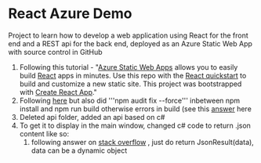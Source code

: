 # React Azure Demo

Project to learn how to develop a web application using React for the front end and a REST api for the back end, deployed as an Azure Static Web App with source control in GitHub

1. Following this tutorial - "[Azure Static Web Apps](https://docs.microsoft.com/azure/static-web-apps/overview) allows you to easily build [React](https://reactjs.org/) apps in minutes. Use this repo with the [React quickstart](https://docs.microsoft.com/azure/static-web-apps/getting-started?tabs=react) to build and customize a new static site.
   This project was bootstrapped with [Create React App](https://github.com/facebook/create-react-app)."
2. Following [here](https://learn.microsoft.com/en-gb/azure/static-web-apps/add-api?tabs=reacthttps://)  but also did '''npm audit fix --force''' inbetween npm install and npm run build otherwise errors in build (see this [answer](https://stackoverflow.com/a/73027407) here
3. Deleted api folder, added an api based on c#
4. To get it to display in the main window, changed c# code to return .json content like so:
   1. following answer on [stack overflow](https://stackoverflow.com/a/73407044) , just do return JsonResult(data), data can be a dynamic object
